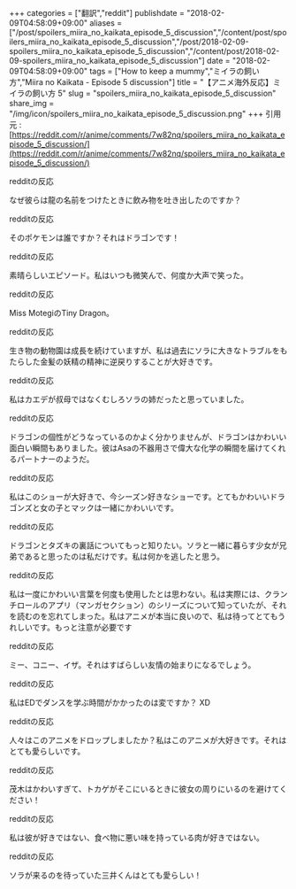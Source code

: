+++
categories = ["翻訳","reddit"]
publishdate = "2018-02-09T04:58:09+09:00"
aliases = ["/post/spoilers_miira_no_kaikata_episode_5_discussion","/content/post/spoilers_miira_no_kaikata_episode_5_discussion","/post/2018-02-09-spoilers_miira_no_kaikata_episode_5_discussion","/content/post/2018-02-09-spoilers_miira_no_kaikata_episode_5_discussion"]
date = "2018-02-09T04:58:09+09:00"
tags = ["How to keep a mummy","ミイラの飼い方","Miira no Kaikata - Episode 5 discussion"]
title = "【アニメ海外反応】ミイラの飼い方 5"
slug = "spoilers_miira_no_kaikata_episode_5_discussion"
share_img = "/img/icon/spoilers_miira_no_kaikata_episode_5_discussion.png"
+++
引用元 : [https://reddit.com/r/anime/comments/7w82nq/spoilers_miira_no_kaikata_episode_5_discussion/](https://reddit.com/r/anime/comments/7w82nq/spoilers_miira_no_kaikata_episode_5_discussion/)

<p><span class="reddit-comment">redditの反応</span></p>なぜ彼らは龍の名前をつけたときに飲み物を吐き出したのですか？

<p><span class="reddit-comment">redditの反応</span></p>そのポケモンは誰ですか？それはドラゴンです！

<p><span class="reddit-comment">redditの反応</span></p>素晴らしいエピソード。私はいつも微笑んで、何度か大声で笑った。

<p><span class="reddit-comment">redditの反応</span></p>Miss MotegiのTiny Dragon。

<p><span class="reddit-comment">redditの反応</span></p>生き物の動物園は成長を続けていますが、私は過去にソラに大きなトラブルをもたらした金髪の妖精の精神に逆戻りすることが大好きです。

<p><span class="reddit-comment">redditの反応</span></p>私はカエデが叔母ではなくむしろソラの姉だったと思っていました。

<p><span class="reddit-comment">redditの反応</span></p>ドラゴンの個性がどうなっているのかよく分かりませんが、ドラゴンはかわいい面白い瞬間もありました。彼はAsaの不器用さで偉大な化学の瞬間を届けてくれるパートナーのようだ。

<p><span class="reddit-comment">redditの反応</span></p>私はこのショーが大好きで、今シーズン好きなショーです。とてもかわいいドラゴンズと女の子とマックは一緒にかわいいです。

<p><span class="reddit-comment">redditの反応</span></p>ドラゴンとタズキの裏話についてもっと知りたい。ソラと一緒に暮らす少女が兄弟であると思ったのは私だけです。私は何かを逃したと思う。

<p><span class="reddit-comment">redditの反応</span></p>私は一度にかわいい言葉を何度も使用したとは思わない。私は実際には、クランチロールのアプリ（マンガセクション）のシリーズについて知っていたが、それを読むのを忘れてしまった。私はアニメが本当に良いので、私は待ってとてもうれしいです。もっと注意が必要です

<p><span class="reddit-comment">redditの反応</span></p>ミー、コニー、イザ。それはすばらしい友情の始まりになるでしょう。

<p><span class="reddit-comment">redditの反応</span></p>私はEDでダンスを学ぶ時間がかかったのは変ですか？ XD

<p><span class="reddit-comment">redditの反応</span></p>人々はこのアニメをドロップしましたか？私はこのアニメが大好きです。それはとても愛らしいです。

<p><span class="reddit-comment">redditの反応</span></p>茂木はかわいすぎて、トカゲがそこにいるときに彼女の周りにいるのを避けてください！

<p><span class="reddit-comment">redditの反応</span></p>私は彼が好きではない、食べ物に悪い味を持っている肉が好きではない。

<p><span class="reddit-comment">redditの反応</span></p>ソラが来るのを待っていた三井くんはとても愛らしい！
